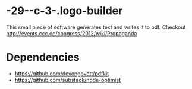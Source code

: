 -29--c-3-.logo-builder
======================

This small piece of software generates text and writes it to pdf.
Checkout http://events.ccc.de/congress/2012/wiki/Propaganda

Dependencies
=============

- https://github.com/devongovett/pdfkit
- https://github.com/substack/node-optimist